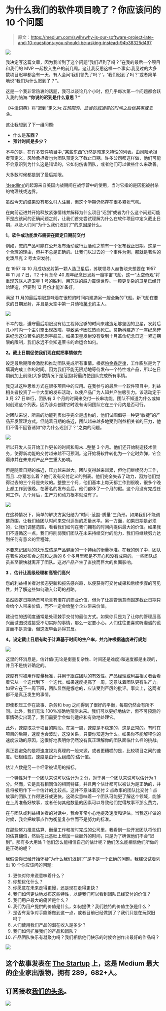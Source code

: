 # 为什么我们的软件项目晚了？你应该问的 10 个问题

> 原文：<https://medium.com/swlh/why-is-our-software-project-late-and-10-questions-you-should-be-asking-instead-94b38325d497>

![](img/38c649933af7d904b88bb683ae55ac57.png)

我决定写这篇文章，因为我听到了这个问题“我们迟到了吗？”在我的最后一个项目和我们的 MVP 一起投入生产的前几周。这让我反思这样一个事实:我见过的大多数项目迟早都会有一天，有人会问‘我们领先了吗？’，‘我们迟到了吗？’或者简单地说“我们为什么迟到了？”。

这是一个我非常热衷的话题，我可以谈论几个小时，但几乎每次第一个问题都会跃入我的脑海:**“你说的迟到是什么意思？”**

《牛津词典》将“迟到”定义为:*在预期的、适当的或通常的时间之后做某事或发生。*

这让我想到了下一组问题:

*   什么是**东西？**
*   **预计时间是多少？**

不幸的是，在许多软件项目中,“某些东西”仍然是预定义特性的列表。由风险承担者预定义，风险承担者也为团队预定义了截止日期。许多公司都这样做，他们可能不会意识到为什么这是错误的，它如何伤害团队，或者他们可以做些什么来改善。

大多数时候都是到了最后期限。

[‘deadline’](http://www.todayifoundout.com/index.php/2014/01/origin-deadline/)的起源来自美国内战期间在战俘营中的使用，当时它指的是囚犯被射杀的物理线或边界。

虽然今天的结果没有那么引人注目，但这个学期仍然存在很多紧张气氛。

在向前迈进并开始释放紧张情绪并解释为什么项目“迟到”或者为什么这个问题可能不是应该问的正确问题之前，让我们首先尝试理解为什么在软件项目中定义截止日期，以及人们问“为什么我们迟到了”的原因是什么。

**1。软件或功能发布需要在固定日期前交付**

例如，您的产品可能在公开发布活动或行业活动之前有一个发布截止日期。这是一个合理的理由，但并不总是正确的。让我们以过去的一个事件为例，那就是著名的史泼尼克 2 号太空发射。

在 1957 年 10 月成功发射第一颗人造卫星后，苏联领导人赫鲁晓夫想要在 1957 年 11 月 7 日，T2 十月革命 40 周年纪念日发射一艘宇宙飞船。这一“太空奇观”将重现苏联人造卫星 1 号的胜利，用苏联的威力震惊世界。一颗更复杂的卫星已经开始建造，但要到 12 月份才能准备好。

满足 11 月的最后期限意味着在很短的时间内建造另一艘全新的飞船。新飞船在要求的日期发射，并且是太空中第一只动物[莱卡](https://en.wikipedia.org/wiki/Laika)的主人。

![](img/fde5e29ef0637b4d2b961452f7c881ed.png)

不幸的是，遵守最后期限没有给工程师足够的时间来建造足够坚固的卫星，发射后几小时内一个主引擎出现故障，导致莱卡因过热而死亡。莫斯科建造了一座纪念碑来纪念这位著名的悲剧宇航员。如果卫星发射没有受到十月革命纪念日这一紧迫期限的限制，我们永远不会知道莱卡的命运会如何。

**2。截止日期促使我们现在就把事情做完**

设定最后期限会激励和推动团队完成所有事情。根据[帕金森定律](https://en.wikipedia.org/wiki/Parkinson%27s_law)，工作膨胀是为了填满完成工作的时间。因为我们不能无限期地等待发布一个特性或产品，所以在日期前加上前缀(大多数情况下是范围)将最终使团队完成所有事情。

我见过这种思维方式在很多项目中的应用。在我参与的最后一个软件项目中，利益相关者投资了一个大型的发布活动，以使产品广为人知并产生吸引力。该活动定于 3 月 27 日举行，团队有 3 个月的时间来交付一长串功能。团队不知道为什么或如何创建这个列表，因为涉众创建它时没有询问团队它在三个月内是否可行。

对团队来说，所需的功能列表似乎完全是虚构的，他们试图倡导一种更“敏捷”的产品开发管理方式，但随着日期的临近，团队越来越多地受到利益相关者的压力，他们不得不回答诸如“你为什么迟到了？”之类的问题。

![](img/e9138c3c28c346bdb7ba5a69eff52a5a.png)

所以开发人员开始工作更长的时间和周末…整整 3 个月。他们还开始制造技术债务，使得新功能的交付越来越不可预测。这开始将软件转化为一个定时炸弹，它会爆炸并在未来对产品产生重大影响。

但是随着日期的临近，压力越来越大。团队变得越来越累，但他们继续努力工作，而且…你猜怎么着？他们没有交付定义的列表。他们完全失去了动力，因为他们觉得过去的三个月是失败的。整整三个月，他们基本上每天都工作到很晚，很多个晚上都工作到很晚。在著名的发布会后，他们都休了一个月的假。这个月没有完成任何工作，几个月后，生产力和动力根本就没有了。

![](img/9ceb663c70fea410ce248e2c998bf5e4.png)

在这种情况下，简单的解决方案归结为“时间-范围-质量”三角形。如果我们不能调整范围，让我们给团队时间来交付适当的质量水平。另一方面，如果日期是必须的，让我们调整范围，看看我们如何在我们拥有的时间内提供最大的价值。如果我们不遵循这一点，我们将削弱我们团队在未来持续交付的能力，我们将继续努力达到任何有意义的里程碑。

不要忘记团队的快乐应该是产品健康的一个持续的衡量标准。在我的例子中，团队在著名的发布会之前和之后的 6 个多月里都是不开心和没有成果的。一些团队成员甚至很快就离开了团队。这对产品产生了直接而巨大的负面影响。

**3** 。**估计让高级经理和高管们高兴**

您的利益相关者对状态更新和报告感兴趣，以便获得可交付成果和后续步骤的可见性，并了解这些如何融入公司的战略。

虽然固定日期场景可能具有潜在的商业价值，但为了让高管满意而固定截止日期只会给个人带来价值，而不一定会给整个企业带来价值。

建设性的透明度通常是处理棘手交付的最佳方式。如果你只是为了让你的管理层高兴而试图说或接受不切实际的事情，那么一定要小心。人们往往更喜欢听虔诚的谎言而不是真话，但这迟早会适得其反。

**4。设定截止日期有助于计算基于时间的生产率，并允许根据速度进行规划**

![](img/ef991390a065736051e195466007c61a.png)

这里的坏消息是，估计值(无论是衡量复杂性、时间还是难度)和速度都是主观的，并且不是统计确定的。

速度有时被用作度量标准，并用于跟踪团队的有效性。产品经理或利益相关者会看着它从一个迭代到下一个迭代。如果速度提高了一周，这意味着团队更有生产力。如果它在下一周下降，团队显然是懈怠的，应该受到严厉的批评。事实上，这两者都不是真正发生的事情。

即使积压工作在故事、杂务和 bug 之间得到了很好的平衡，每周仍然会有所不同。此外，我们无法 100%准确地预测未来。我们可以更好地估计，但不可预测的事情确实出现了，我们需要学会如何适应和有效地处理它。

此外，速度取决于项目的阶段。在第一周，速度是不稳定的，这是正常的。有时在项目的后期，速度也会波动，这没关系，只要你知道为什么。如果你不能解释你的速度波动的原因，这很好地表明你仍然没有真正理解你的团队面临什么样的挑战。

真正要避免的是将速度视为真理的一般来源，或者更糟糕的是，比较项目之间的速度。归根结底，速度是由什么组成的:估计值。

估计点数是另一个经常被误用的指标。

一个特性对于一个团队来说可以估计为 2 分，对于另一个团队来说可以估计为 1 分。然而，它是具有相同值的相同特征，并且两个估计都可以被认为是正确的，并且将被用作下一个估计的比较点。这并不意味着交付 2 点故事的团队比交付 1 点故事的团队工作得更好或更快。这确实意味着一个团队可能更了解这个领域，能够在上周准备好故事，或者任何其他数量的因素可以导致他们觉得故事不那么费力。

在与团队或利益相关者的对话中，我会非常小心地提及速度和评估。当我这样做的时候，我会把故事点作为衡量复杂性而不是努力的标准。

在那些努力推进估算、衡量工作和按时完成的公司里，我看到一些开发团队将他们的估算翻倍，然后在此基础上增加一些额外的时间，只是为了确保他们不会“迟到”。那有多大用处？他们怎么能相信自己的估计呢？他们怎么能相信他们所做的是正确的呢？

我假设你已经开始怀疑“为什么我们迟到了”是不是一个正确的问题。我建议试着列出 10 个你应该问的问题:

1.  更快对你来说意味着什么？
2.  你想优化什么？
3.  你愿意在未来走得更慢，还是现在走得更快？
4.  我们如何更快地发布这些特性，以便我们可以看到团队已经交付的价值？
5.  我们用户最大的痛苦是什么？
6.  我们为用户提供的价值是什么，如何提供？我们独特的价值主张是什么？
7.  是否有竞争对手能够做到这一点，或者目前已经做到了？我们只是在玩叙旧吗？
8.  人们使用我们产品的潜在收入是多少？
9.  我们如何扩展我们的产品和团队？
10.  产品团队快乐有凝聚力吗？我们相信他们快乐的时候会创作出最好的作品吗？

![](img/731acf26f5d44fdc58d99a6388fe935d.png)

## 这个故事发表在 [The Startup](https://medium.com/swlh) 上，这是 Medium 最大的企业家出版物，拥有 289，682+人。

## 订阅接收[我们的头条](http://growthsupply.com/the-startup-newsletter/)。

![](img/731acf26f5d44fdc58d99a6388fe935d.png)